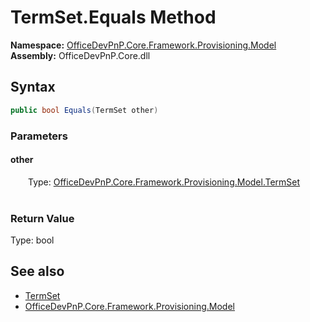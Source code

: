 # TermSet.Equals Method  
  

**Namespace:** [OfficeDevPnP.Core.Framework.Provisioning.Model](OfficeDevPnP.Core.Framework.Provisioning.Model.md)  
**Assembly:** OfficeDevPnP.Core.dll  
## Syntax
```C#
public bool Equals(TermSet other)
```
### Parameters
#### other  
&emsp;&emsp;Type: [OfficeDevPnP.Core.Framework.Provisioning.Model.TermSet](OfficeDevPnP.Core.Framework.Provisioning.Model.TermSet.md)  
&emsp;&emsp;  

  

### Return Value
Type: bool  

## See also
- [TermSet](OfficeDevPnP.Core.Framework.Provisioning.Model.TermSet.md) 
- [OfficeDevPnP.Core.Framework.Provisioning.Model](OfficeDevPnP.Core.Framework.Provisioning.Model.md) 

